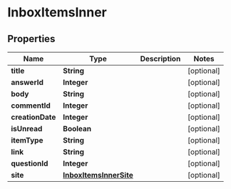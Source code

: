 

# InboxItemsInner


## Properties

| Name | Type | Description | Notes |
|------------ | ------------- | ------------- | -------------|
|**title** | **String** |  |  [optional] |
|**answerId** | **Integer** |  |  [optional] |
|**body** | **String** |  |  [optional] |
|**commentId** | **Integer** |  |  [optional] |
|**creationDate** | **Integer** |  |  [optional] |
|**isUnread** | **Boolean** |  |  [optional] |
|**itemType** | **String** |  |  [optional] |
|**link** | **String** |  |  [optional] |
|**questionId** | **Integer** |  |  [optional] |
|**site** | [**InboxItemsInnerSite**](InboxItemsInnerSite.md) |  |  [optional] |



